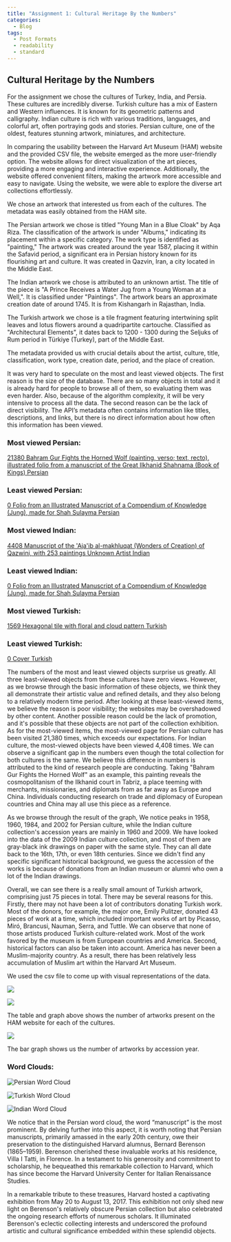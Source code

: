 ```yaml
---
title: "Assignment 1: Cultural Heritage By the Numbers"
categories:
  - Blog
tags:
  - Post Formats
  - readability
  - standard
---
```



## Cultural Heritage by the Numbers


For the assignment we chose the cultures of Turkey, India, and Persia. These cultures are incredibly diverse. Turkish culture has a mix of Eastern and Western influences. It is known for its geometric patterns and calligraphy. Indian culture is rich with various traditions, languages, and colorful art, often portraying gods and stories. Persian culture, one of the oldest, features stunning artwork, miniatures, and architecture. 

In comparing the usability between the Harvard Art Museum (HAM) website and the provided CSV file, the website emerged as the more user-friendly option. The website allows for direct visualization of the art pieces, providing a more engaging and interactive experience. Additionally, the website offered convenient filters, making the artwork more accessible and easy to navigate. Using the website, we were able to explore the diverse art collections effortlessly. 

We chose an artwork that interested us from each of the cultures. The metadata was easily obtained from the HAM site. 

The Persian artwork we chose is titled "Young Man in a Blue Cloak" by Aqa Riza.
The classification of the artwork is under "Albums," indicating its placement within a specific category. The work type is identified as "painting," The artwork was created around the year 1587, placing it within the Safavid period, a significant era in Persian history known for its flourishing art and culture. It was created in Qazvin, Iran, a city located in the Middle East. 

The Indian artwork we chose is attributed to an unknown artist. The title of the piece is "A Prince Receives a Water Jug from a Young Woman at a Well,". It is classified under "Paintings". The artwork bears an approximate creation date of around 1745. It is from Kishangarh in Rajasthan, India. 

The Turkish artwork we chose is a tile fragment featuring intertwining split leaves and lotus flowers around a quadripartite cartouche. Classified as "Architectural Elements", it dates back to 1200 - 1300 during the Seljuks of Rum period in Türkiye (Turkey), part of the Middle East.

The metadata provided us with crucial details about the artist, culture, title, classification, work type, creation date, period, and the place of creation.

It was very hard to speculate on the most and least viewed objects. The first reason is the size of the database. There are so many objects in total and it is already hard for people to browse all of them, so evaluating them was even harder. Also, because of the algorithm complexity, it will be very intensive to process all the data. The second reason can be the lack of direct visibility. The API’s metadata often contains information like titles, descriptions, and links, but there is no direct information about how often this information has been viewed. 

### Most viewed Persian:    
[21380	Bahram Gur Fights the Horned Wolf (painting, verso; text, recto), illustrated folio from a manuscript of the Great Ilkhanid Shahnama (Book of Kings) Persian](https://www.harvardartmuseums.org/collections/object/169542)

### Least viewed Persian:
[0  Folio from an Illustrated Manuscript of a Compendium of Knowledge (Jung), made for Shah Sulayma Persian](https://www.harvardartmuseums.org/collections/object/329118)


### Most viewed Indian:    
[4408	Manuscript of the 'Aja'ib al-makhluqat (Wonders of Creation) of Qazwini, with 253 paintings	Unknown Artist	Indian	](https://www.harvardartmuseums.org/collections/object/216430)

### Least viewed Indian:
[0  Folio from an Illustrated Manuscript of a Compendium of Knowledge (Jung), made for Shah Sulayma Persian](https://www.harvardartmuseums.org/collections/object/329118)


### Most viewed Turkish:    
[1569	Hexagonal tile with floral and cloud pattern	Turkish	](https://www.harvardartmuseums.org/collections/object/215763)

### Least viewed Turkish:
[0	Cover	Turkish](https://www.harvardartmuseums.org/collections/object/214509)

The numbers of the most and least viewed objects surprise us greatly. All three least-viewed objects from these cultures have zero views. However, as we browse through the basic information of these objects, we think they all demonstrate their artistic value and refined details, and they also belong to a relatively modern time period. After looking at these least-viewed items, we believe the reason is poor visibility; the websites may be overshadowed by other content. Another possible reason could be the lack of promotion, and it's possible that these objects are not part of the collection exhibition. As for the most-viewed items, the most-viewed page for Persian culture has been visited 21,380 times, which exceeds our expectations. For Indian culture, the most-viewed objects have been viewed 4,408 times. We can observe a significant gap in the numbers even though the total collection for both cultures is the same. We believe this difference in numbers is attributed to the kind of research people are conducting. Taking "Bahram Gur Fights the Horned Wolf" as an example, this painting reveals the cosmopolitanism of the Ilkhanid court in Tabriz, a place teeming with merchants, missionaries, and diplomats from as far away as Europe and China. Individuals conducting research on trade and diplomacy of European countries and China may all use this piece as a reference. 

As we browse through the result of the graph, We notice peaks in 1958, 1960, 1984, and 2002 for Persian culture, while the Indian culture collection's accession years are mainly in 1960 and 2009. We have looked into the data of the 2009 Indian culture collection, and most of them are gray-black ink drawings on paper with the same style. They can all date back to the 16th, 17th, or even 18th centuries. Since we didn't find any specific significant historical background, we guess the accession of the works is because of donations from an Indian museum or alumni who own a lot of the Indian drawings.

Overall, we can see there is a really small amount of Turkish artwork, comprising just 75 pieces in total. There may be several reasons for this. Firstly, there may not have been a lot of contributors donating Turkish work. Most of the donors, for example, the major one, Emily Pulitzer, donated 43 pieces of work at a time, which included important works of art by Picasso, Miró, Brancusi, Nauman, Serra, and Tuttle. We can observe that none of those artists produced Turkish culture-related work. Most of the work favored by the museum is from European countries and America. Second, historical factors can also be taken into account. America has never been a Muslim-majority country. As a result, there has been relatively less accumulation of Muslim art within the Harvard Art Museum.

We used the csv file to come up with visual representations of the data. 

![](https://keep.google.com/u/0/media/v2/1ltdOGfkfupESW23x7mqrAAVPLkhJut8PMDAeT0Xv4l74q_Op0Ra878W92aIXsq4/1nbYzDlNLINOMGSio66UNphb3hLRXHNaXQEIUnVO7WrLFraqtc6FCNibUUtip?sz=512&accept=image%2Fgif%2Cimage%2Fjpeg%2Cimage%2Fjpg%2Cimage%2Fpng%2Cimage%2Fwebp)

![](https://keep.google.com/u/0/media/v2/1RiTb0C0NGLkHmZOmHdQ9WfqScWSQ3wPFAdM_l4gmUT8kXVtjSs_O6Y3FjvGR6JY/1OYsfGZlqVho2hv505fvP23GofiTy4NjnaL1qRKeBInsW4_QWJ-9j4MojH37LiCQ?sz=512&accept=image%2Fgif%2Cimage%2Fjpeg%2Cimage%2Fjpg%2Cimage%2Fpng%2Cimage%2Fwebp)

The table and graph above shows the number of artworks present on the HAM website for each of the cultures. 

![](https://keep.google.com/u/0/media/v2/1PUcm6e-7nsCk8Vp7wfYCeuxSZR_ayuuhEX9WqQZLitSVRN3SO3vTodFbUZE2s8bk/1724n6O8wwpLNdTfaUbttq2gp6vTqlElFr4-8HWXZx70eBCxMoPNMaiQf18I9wYg?sz=512&accept=image%2Fgif%2Cimage%2Fjpeg%2Cimage%2Fjpg%2Cimage%2Fpng%2Cimage%2Fwebp)

The bar graph shows us the number of artworks by accession year.

### Word Clouds:

![Persian Word Cloud](https://keep.google.com/u/0/media/v2/1gOVZxG7KlY3_1CNaAv_vBTlRNUE_IXXloR9EK_Ckjik6fiN9bfEgens89z5Ts_yU/1dZTv1U9_YyZeB28UY2aLeHUkIoFmaV5oTMGx5--A8M2pgATFNUGGxsKtNap5c4w?sz=512&accept=image%2Fgif%2Cimage%2Fjpeg%2Cimage%2Fjpg%2Cimage%2Fpng%2Cimage%2Fwebp)

![Turkish Word Cloud](https://keep.google.com/u/0/media/v2/1MHvObo2JQnRfOidwJnT28xjyt91syQ-hdVbpZ4Jilw0g5m4fIAuAvJ_IeyG41_TY/1YF1eE9vuvZWwUpJ0nzz7ouC8iemS7REL7MkobpCzxiPx0zANq3SGMUGMexOmCCRR?sz=512&accept=image%2Fgif%2Cimage%2Fjpeg%2Cimage%2Fjpg%2Cimage%2Fpng%2Cimage%2Fwebp)

![Indian Word Cloud](https://keep.google.com/u/0/media/v2/1GwoSQUmCP_lF2QkyfXpeD-na7pFg5VeNn1KBL-uvgyRu7DEXU6UgoPeYlPJX_Dhz/1XAP1hsOI6CI5yXCM6ePzOnlPnqbMz0t8Myam-k7KSQZ8GmsshAVQDq8Rtdc2d0c?sz=512&accept=image%2Fgif%2Cimage%2Fjpeg%2Cimage%2Fjpg%2Cimage%2Fpng%2Cimage%2Fwebp)


We notice that in the Persian word cloud, the word “manuscript” is the most prominent. By delving further into this aspect, it is worth noting that Persian manuscripts, primarily amassed in the early 20th century, owe their preservation to the distinguished Harvard alumnus, Bernard Berenson (1865–1959). Berenson cherished these invaluable works at his residence, Villa I Tatti, in Florence.  In a testament to his generosity and commitment to scholarship, he bequeathed this remarkable collection to Harvard, which has since become the Harvard University Center for Italian Renaissance Studies.

In a remarkable tribute to these treasures, Harvard hosted a captivating exhibition from May 20 to August 13, 2017.  This exhibition not only shed new light on Berenson's relatively obscure Persian collection but also celebrated the ongoing research efforts of numerous scholars.  It illuminated Berenson's eclectic collecting interests and underscored the profound artistic and cultural significance embedded within these splendid objects.
